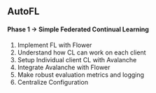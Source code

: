 ## AutoFL

#### Phase 1 -> Simple Federated Continual Learning 

1. Implement FL with Flower
2. Understand how CL can work on each client
3. Setup Individual client CL with Avalanche
4. Integrate Avalanche with Flower
5. Make robust evaluation metrics and logging
6. Centralize Configuration
